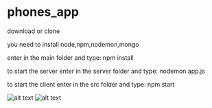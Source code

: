 # phones_app
download or clone

you need to install node,npm,nodemon,mongo

enter in the main folder and type: npm install

to start the server enter in the server folder and type: nodemon app.js

to start the client enter in the src folder and type: npm start

![alt text](https://res.cloudinary.com/estefanodi2009/image/upload/v1541519926/Screenshot_from_2018-11-06_16-49-07.png)
![alt text](https://res.cloudinary.com/estefanodi2009/image/upload/v1541519926/Screenshot_from_2018-11-06_16-49-17.png)
